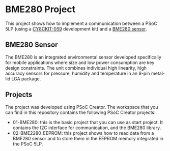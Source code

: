# BME280 Project

This project shows how to implement a communication between a PSoC 5LP (using a [CY8CKIT-059](https://www.cypress.com/documentation/development-kitsboards/cy8ckit-059-psoc-5lp-prototyping-kit-onboard-programmer-and) development kit) and a [BME280 sensor](https://www.bosch-sensortec.com/bst/products/all_products/bme280).

## BME280 Sensor
The BME280 is an integrated environmental sensor developed specifically for mobile applications where size and low power consumption are key design constraints. The unit combines individual high linearity, high accuracy sensors for pressure, humidity and temperature in an 8-pin metal-lid LGA package.

## Projects
The project was developed using PSoC Creator. The workspace that you can find in this repository contains the following PSoC Creator projects:
 - 01-BME280: this is the basic project that you can use as start project. It contains the I2C interface for communication, and the BME280 library. 
 - 02-BME2280_EEPROM: this project shows how to read data from a BME280 sensor and to store them in the EEPROM
 memory integrated in the PSoC 5LP.